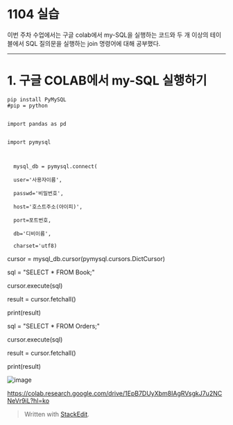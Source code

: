 # 1104 실습

이번 주차 수업에서는 구글 colab에서 my-SQL을 실행하는  코드와 두 개 이상의 테이블에서 SQL 질의문을 실행하는 join 명령어에 대해 공부했다.

---
# 1. 구글 COLAB에서 my-SQL 실행하기

 

    pip install PyMySQL
    #pip = python
  

    import pandas as pd


    import pymysql

  

      mysql_db = pymysql.connect(
        
      user='사용자이름',
        
      passwd='비밀번호',
        
      host='호스트주소(아이피)',
        
      port=포트번호,
        
      db='디비이름',
        
      charset='utf8)

cursor = mysql_db.cursor(pymysql.cursors.DictCursor)

sql = "SELECT * FROM Book;"

cursor.execute(sql)

result = cursor.fetchall()

print(result)

sql = "SELECT * FROM Orders;"

cursor.execute(sql)

result = cursor.fetchall()

print(result)

![image](https://user-images.githubusercontent.com/114793024/200758924-02a3740e-800e-4ec1-ade1-587e72fb526d.png)

https://colab.research.google.com/drive/1EpB7DUyXbm8IAgRVsgkJ7u2NCNeVr9iL?hl=ko





> Written with [StackEdit](https://stackedit.io/).



<!--stackedit_data:
eyJoaXN0b3J5IjpbLTIwMjQ1NjYyODEsLTE1MjQwMzI2NjZdfQ
==
-->